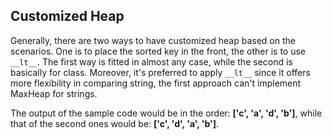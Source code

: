 

## Customized Heap

Generally, there are two ways to have customized heap based on the scenarios. One is to place the sorted key in the front, the other is to use `__lt__`. The first way is fitted in almost any case, while the second is basically for class. Moreover, it's preferred to apply `__lt__` since it offers more flexibility in comparing string, the first approach can't implement MaxHeap for strings.

The output of the sample code would be in the order: __['c', 'a', 'd', 'b']__, while that of the second ones would be: __['c', 'd', 'a', 'b']__.
